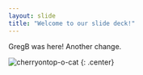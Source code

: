 ```yaml
---
layout: slide
title: "Welcome to our slide deck!"
---
```


GregB was here!  Another change.

![cherryontop-o-cat](https://octodex.github.com/images/cherryontop-o-cat.png)
{: .center}
